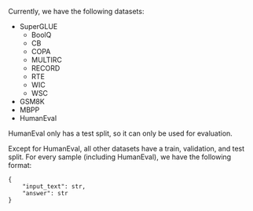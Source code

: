 Currently, we have the following datasets:
- SuperGLUE
    - BoolQ
    - CB
    - COPA
    - MULTIRC
    - RECORD
    - RTE
    - WIC
    - WSC
- GSM8K
- MBPP
- HumanEval

HumanEval only has a test split, so it can only be used for evaluation.


Except for HumanEval, all other datasets have a train, validation, and test split.
For every sample (including HumanEval), we have the following format:
```
{
    "input_text": str,
    "answer": str
}
```